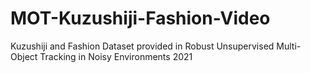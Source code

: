 # MOT-Kuzushiji-Fashion-Video
Kuzushiji and Fashion Dataset provided in Robust Unsupervised Multi-Object Tracking in Noisy Environments 2021
